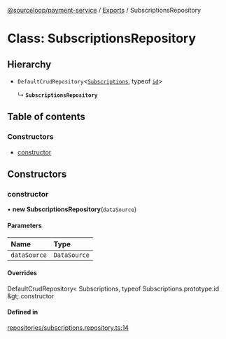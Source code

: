 [@sourceloop/payment-service](../README.md) / [Exports](../modules.md) / SubscriptionsRepository

# Class: SubscriptionsRepository

## Hierarchy

- `DefaultCrudRepository`<[`Subscriptions`](Subscriptions.md), typeof [`id`](Subscriptions.md#id)\>

  ↳ **`SubscriptionsRepository`**

## Table of contents

### Constructors

- [constructor](SubscriptionsRepository.md#constructor)

## Constructors

### constructor

• **new SubscriptionsRepository**(`dataSource`)

#### Parameters

| Name | Type |
| :------ | :------ |
| `dataSource` | `DataSource` |

#### Overrides

DefaultCrudRepository&lt;
  Subscriptions,
  typeof Subscriptions.prototype.id
\&gt;.constructor

#### Defined in

[repositories/subscriptions.repository.ts:14](https://github.com/sourcefuse/loopback4-microservice-catalog/blob/b93c60ac7/services/payment-service/src/repositories/subscriptions.repository.ts#L14)
